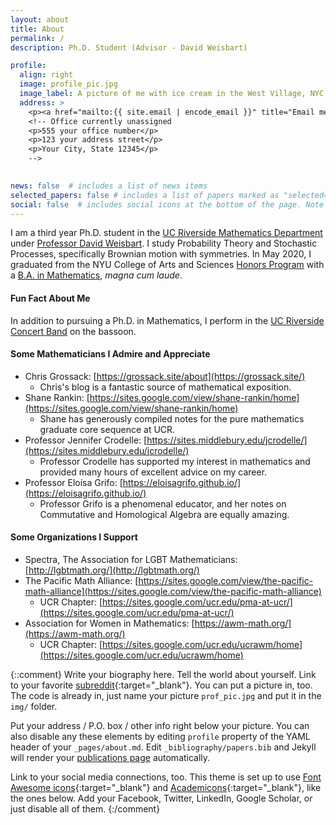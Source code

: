 ```yaml
---
layout: about
title: About
permalink: /
description: Ph.D. Student (Advisor - David Weisbart)

profile:
  align: right
  image: profile_pic.jpg
  image_label: A picture of me with ice cream in the West Village, NYC
  address: >
    <p><a href="mailto:{{ site.email | encode_email }}" title="Email me">Email me</a>
    <!-- Office currently unassigned
    <p>555 your office number</p>
    <p>123 your address street</p>
    <p>Your City, State 12345</p>
    -->

    
news: false  # includes a list of news items
selected_papers: false # includes a list of papers marked as "selected={true}"
social: false  # includes social icons at the bottom of the page. Note that this includes mailto
---
```


I am a third year Ph.D. student in the [UC Riverside Mathematics Department](https://mathdept.ucr.edu) under [Professor David Weisbart](https://the-weisbart-group.github.io/). I study Probability Theory and Stochastic Processes, specifically Brownian motion with symmetries. In May 2020, I graduated from the NYU College of Arts and Sciences [Honors Program](https://math.nyu.edu/dynambic/undergrad/ba-cas/majors-minors/honors-programs/) with a [B.A. in Mathematics](https://math.nyu.edu/dynamic/undergrad/ba-cas/overview/), *magna cum laude*.

#### Fun Fact About Me
In addition to pursuing a Ph.D. in Mathematics, I perform in the [UC Riverside Concert Band](https://music.ucr.edu/concert-band) on the bassoon.

#### Some Mathematicians I Admire and Appreciate
  * Chris Grossack: [https://grossack.site/about](https://grossack.site/)
    * Chris's blog is a fantastic source of mathematical exposition.
  * Shane Rankin: [https://sites.google.com/view/shane-rankin/home](https://sites.google.com/view/shane-rankin/home)
    * Shane has generously compiled notes for the pure mathematics graduate core sequence at UCR.
  * Professor Jennifer Crodelle: [https://sites.middlebury.edu/jcrodelle/](https://sites.middlebury.edu/jcrodelle/)
    * Professor Crodelle has supported my interest in mathematics and provided many hours of excellent advice on my career.
  * Professor Eloísa Grifo: [https://eloisagrifo.github.io/](https://eloisagrifo.github.io/)
    * Professor Grifo is a phenomenal educator, and her notes on Commutative and Homological Algebra are equally amazing.

#### Some Organizations I Support
  * Spectra, The Association for LGBT Mathematicians: [http://lgbtmath.org/](http://lgbtmath.org/)
  * The Pacific Math Alliance: [https://sites.google.com/view/the-pacific-math-alliance](https://sites.google.com/view/the-pacific-math-alliance)
    * UCR Chapter: [https://sites.google.com/ucr.edu/pma-at-ucr/](https://sites.google.com/ucr.edu/pma-at-ucr/)
  * Association for Women in Mathematics: [https://awm-math.org/](https://awm-math.org/)
    * UCR Chapter: [https://sites.google.com/ucr.edu/ucrawm/home](https://sites.google.com/ucr.edu/ucrawm/home)

{::comment}
Write your biography here. Tell the world about yourself. Link to your favorite [subreddit](http://reddit.com){:target="\_blank"}. You can put a picture in, too. The code is already in, just name your picture `prof_pic.jpg` and put it in the `img/` folder.

Put your address / P.O. box / other info right below your picture. You can also disable any these elements by editing `profile` property of the YAML header of your `_pages/about.md`. Edit `_bibliography/papers.bib` and Jekyll will render your [publications page](/al-folio/publications/) automatically.

Link to your social media connections, too. This theme is set up to use [Font Awesome icons](http://fortawesome.github.io/Font-Awesome/){:target="\_blank"} and [Academicons](https://jpswalsh.github.io/academicons/){:target="\_blank"}, like the ones below. Add your Facebook, Twitter, LinkedIn, Google Scholar, or just disable all of them.
{:/comment}



